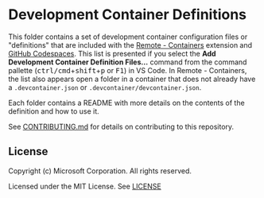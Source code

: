 # Development Container Definitions

This folder contains a set of development container configuration files or
"definitions" that are included with the
[Remote - Containers](https://aka.ms/vscode-remote/download/containers)
extension and [GitHub Codespaces](https://github.com/features/codespaces). This
list is presented if you select the **Add Development Container Definition
Files...** command from the command pallette
(<kbd>ctrl/cmd</kbd>+<kbd>shift</kbd>+<kbd>p</kbd> or <kbd>F1</kbd>) in VS Code.
In Remote - Containers, the list also appears open a folder in a container that
does not already have a `.devcontainer.json` or
`.devcontainer/devcontainer.json`.

Each folder contains a README with more details on the contents of the
definition and how to use it.

See [CONTRIBUTING.md](../CONTRIBUTING.md) for details on contributing to this
repository.

## License

Copyright (c) Microsoft Corporation. All rights reserved.

Licensed under the MIT License. See
[LICENSE](https://github.com/Microsoft/vscode-dev-containers/blob/main/LICENSE)
